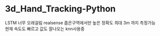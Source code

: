 # 3d_Hand_Tracking-Python

LSTM 너무 오래걸림
realsense 좁은구역에서만 높은 정확도 최대 3m 까지 측정가능
현재 속도도 빠르고 값도 잘나오는 knn사용중
